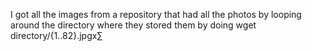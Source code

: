 I got all the images from a repository that had all the photos by looping around the directory where they stored them by doing wget directory/{1..82}.jpgx∑
